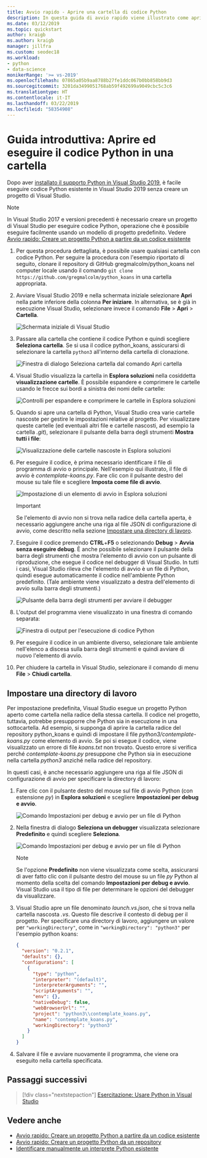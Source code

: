 ```yaml
---
title: Avvio rapido - Aprire una cartella di codice Python
description: In questa guida di avvio rapido viene illustrato come aprire ed eseguire codice Python da una cartella senza usare un progetto di Visual Studio (solo Visual Studio 2019).
ms.date: 03/12/2019
ms.topic: quickstart
author: kraigb
ms.author: kraigb
manager: jillfra
ms.custom: seodec18
ms.workload:
- python
- data-science
monikerRange: '>= vs-2019'
ms.openlocfilehash: 07865a05b9aa8788b27fe1ddc067b0bb858bb9d3
ms.sourcegitcommit: 3201da3499051768ab59f492699a9049cbc5c3c6
ms.translationtype: HT
ms.contentlocale: it-IT
ms.lasthandoff: 03/22/2019
ms.locfileid: "58354908"
---
```

# <a name="quickstart-open-and-run-python-code-in-a-folder"></a>Guida introduttiva: Aprire ed eseguire il codice Python in una cartella

Dopo aver [installato il supporto Python in Visual Studio 2019](installing-python-support-in-visual-studio.md), è facile eseguire codice Python esistente in Visual Studio 2019 senza creare un progetto di Visual Studio.

> [!Note]
> In Visual Studio 2017 e versioni precedenti è necessario creare un progetto di Visual Studio per eseguire codice Python, operazione che è possibile eseguire facilmente usando un modello di progetto predefinito. Vedere [Avvio rapido: Creare un progetto Python a partire da un codice esistente](quickstart-01-python-in-visual-studio-project-from-existing-code.md)

1. Per questa procedura dettagliata, è possibile usare qualsiasi cartella con codice Python. Per seguire la procedura con l'esempio riportato di seguito, clonare il repository di GitHub gregmalcolm/python_koans nel computer locale usando il comando `git clone https://github.com/gregmalcolm/python_koans` in una cartella appropriata.

1. Avviare Visual Studio 2019 e nella schermata iniziale selezionare **Apri** nella parte inferiore della colonna **Per iniziare**. In alternativa, se è già in esecuzione Visual Studio, selezionare invece il comando **File** > **Apri** > **Cartella**.

    ![Schermata iniziale di Visual Studio](media/quickstart-open-folder/01-open-local-folder.png)

1. Passare alla cartella che contiene il codice Python e quindi scegliere **Seleziona cartella**. Se si usa il codice python_koans, assicurarsi di selezionare la cartella `python3` all'interno della cartella di clonazione.

    ![Finestra di dialogo Seleziona cartella dal comando Apri cartella](media/quickstart-open-folder/02-select-folder.png)

1. Visual Studio visualizza la cartella in **Esplora soluzioni** nella cosiddetta **visualizzazione cartelle**. È possibile espandere e comprimere le cartelle usando le frecce sui bordi a sinistra dei nomi delle cartelle:

    ![Controlli per espandere e comprimere le cartelle in Esplora soluzioni](media/quickstart-open-folder/03-expand-collapse-folders.png)

1. Quando si apre una cartella di Python, Visual Studio crea varie cartelle nascoste per gestire le impostazioni relative al progetto. Per visualizzare queste cartelle (ed eventuali altri file e cartelle nascosti, ad esempio la cartella *.git*), selezionare il pulsante della barra degli strumenti **Mostra tutti i file**:

    ![Visualizzazione delle cartelle nascoste in Esplora soluzioni](media/quickstart-open-folder/05-view-hidden-folders.png)

1. Per eseguire il codice, è prima necessario identificare il file di programma di avvio o principale. Nell'esempio qui illustrato, il file di avvio è *contemplate-koans.py*. Fare clic con il pulsante destro del mouse su tale file e scegliere **Imposta come file di avvio**.

    ![Impostazione di un elemento di avvio in Esplora soluzioni](media/quickstart-open-folder/06-set-as-startup-item-command.png)

    > [!Important]
    > Se l'elemento di avvio non si trova nella radice della cartella aperta, è necessario aggiungere anche una riga al file JSON di configurazione di avvio, come descritto nella sezione [Impostare una directory di lavoro](#set-a-working-directory).

1. Eseguire il codice premendo **CTRL**+**F5** o selezionando **Debug** > **Avvia senza eseguire debug**. È anche possibile selezionare il pulsante della barra degli strumenti che mostra l'elemento di avvio con un pulsante di riproduzione, che esegue il codice nel debugger di Visual Studio. In tutti i casi, Visual Studio rileva che l'elemento di avvio è un file di Python, quindi esegue automaticamente il codice nell'ambiente Python predefinito. (Tale ambiente viene visualizzato a destra dell'elemento di avvio sulla barra degli strumenti.)

    ![Pulsante della barra degli strumenti per avviare il debugger](media/quickstart-open-folder/07-start-debug-toolbar.png)

1. L'output del programma viene visualizzato in una finestra di comando separata:

    ![Finestra di output per l'esecuzione di codice Python](media/quickstart-open-folder/08-result-window.png)

1. Per eseguire il codice in un ambiente diverso, selezionare tale ambiente nell'elenco a discesa sulla barra degli strumenti e quindi avviare di nuovo l'elemento di avvio.

1. Per chiudere la cartella in Visual Studio, selezionare il comando di menu **File** > **Chiudi cartella**.

## <a name="set-a-working-directory"></a>Impostare una directory di lavoro

Per impostazione predefinita, Visual Studio esegue un progetto Python aperto come cartella nella radice della stessa cartella. Il codice nel progetto, tuttavia, potrebbe presupporre che Python sia in esecuzione in una sottocartella. Ad esempio, si supponga di aprire la cartella radice del repository python_koans e quindi di impostare il file *python3/contemplate-koans.py* come elemento di avvio. Se poi si esegue il codice, viene visualizzato un errore di file *koans.txt* non trovato. Questo errore si verifica perché *contemplate-koans.py* presuppone che Python sia in esecuzione nella cartella *python3* anziché nella radice del repository.

In questi casi, è anche necessario aggiungere una riga al file JSON di configurazione di avvio per specificare la directory di lavoro:

1. Fare clic con il pulsante destro del mouse sul file di avvio Python (con estensione *py*) in **Esplora soluzioni** e scegliere **Impostazioni per debug e avvio**.

    ![Comando Impostazioni per debug e avvio per un file di Python](media/quickstart-open-folder/09-debug-launch-settings-menu-command.png)

1. Nella finestra di dialogo **Seleziona un debugger** visualizzata selezionare **Predefinito** e quindi scegliere **Seleziona**.

    ![Comando Impostazioni per debug e avvio per un file di Python](media/quickstart-open-folder/10-select-debugger.png)

    > [!Note]
    > Se l'opzione **Predefinito** non viene visualizzata come scelta, assicurarsi di aver fatto clic con il pulsante destro del mouse su un file *py* Python al momento della scelta del comando **Impostazioni per debug e avvio**. Visual Studio usa il tipo di file per determinare le opzioni del debugger da visualizzare.

1. Visual Studio apre un file denominato *launch.vs.json*, che si trova nella cartella nascosta *.vs*. Questo file descrive il contesto di debug per il progetto. Per specificare una directory di lavoro, aggiungere un valore per `"workingDirectory"`, come in `"workingDirectory": "python3"` per l'esempio python koans:

    ```json
    {
      "version": "0.2.1",
      "defaults": {},
      "configurations": [
        {
          "type": "python",
          "interpreter": "(default)",
          "interpreterArguments": "",
          "scriptArguments": "",
          "env": {},
          "nativeDebug": false,
          "webBrowserUrl": "",
          "project": "python3\\contemplate_koans.py",
          "name": "contemplate_koans.py",
          "workingDirectory": "python3"
        }
      ]
    }
    ```

1. Salvare il file e avviare nuovamente il programma, che viene ora eseguito nella cartella specificata.

## <a name="next-steps"></a>Passaggi successivi

> [!div class="nextstepaction"]
> [Esercitazione: Usare Python in Visual Studio](tutorial-working-with-python-in-visual-studio-step-01-create-project.md)

## <a name="see-also"></a>Vedere anche

- [Avvio rapido: Creare un progetto Python a partire da un codice esistente](quickstart-01-python-in-visual-studio-project-from-existing-code.md)
- [Avvio rapido: Creare un progetto Python da un repository](quickstart-03-python-in-visual-studio-project-from-repository.md)
- [Identificare manualmente un interprete Python esistente](managing-python-environments-in-visual-studio.md#manually-identify-an-existing-environment)
